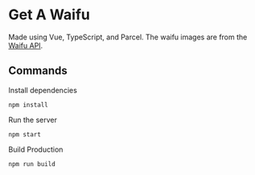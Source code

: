 # Get A Waifu

Made using Vue, TypeScript, and Parcel. The waifu images are from the [Waifu API]('https://www.waifu.im').

## Commands

Install dependencies

```npm install```

Run the server

```npm start```

Build Production

```npm run build```